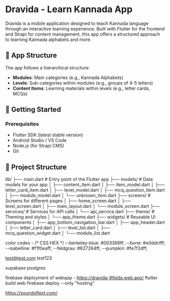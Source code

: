 # Dravida - Learn Kannada App

Dravida is a mobile application designed to teach Kannada language through an interactive learning experience. Built with Flutter for the frontend and Strapi for content management, this app offers a structured approach to learning Kannada alphabets and more.

## 📱 App Structure

The app follows a hierarchical structure:
- **Modules**: Main categories (e.g., Kannada Alphabets)
- **Levels**: Sub-categories within modules (e.g., groups of 4-5 letters)
- **Content Items**: Learning materials within levels (e.g., letter cards, MCQs)

## 🚀 Getting Started

### Prerequisites

- Flutter SDK (latest stable version)
- Android Studio / VS Code
- Node.js (for Strapi CMS)
- Git

## 🧩 Project Structure

lib/
├── main.dart                         # Entry point of the Flutter app
├── models/                           # Data models for your app
│   ├── content_item.dart
│   ├── item_model.dart
│   ├── letter_card_item.dart
│   ├── level_model.dart
│   ├── mcq_question_item.dart
│   ├── module_model.dart
│   └── unknown_item.dart
├── screens/                          # Screens for different pages
│   ├── home_screen.dart
│   ├── level_screen.dart
│   ├── main_layout.dart
│   └── module_screen.dart
├── services/                         # Services for API calls
│   └── api_service.dart
├── theme/                            # Theming and styles
│   └── app_theme.dart
├── widgets/                          # Reusable UI components
│   ├── app_bottom_navigation_bar.dart
│   ├── app_header.dart
│   ├── letter_card.dart
│   ├── level_list.dart
│   ├── mcq_question_widget.dart
│   └── module_list.dart


color codes - 
/* CSS HEX */
--berkeley-blue: #003366ff;
--bone: #e0ddcfff;
--isabelline: #f1f0eaff;
--feldgrau: #627264ff;
--pumpkin: #fe7f2dff;

test@test.com
test123

supabase postgres

firebase deployment of webapp - 
https://dravida-99dda.web.app/
flutter build web
firebase deploy --only "hosting"

https://soundoftext.com/